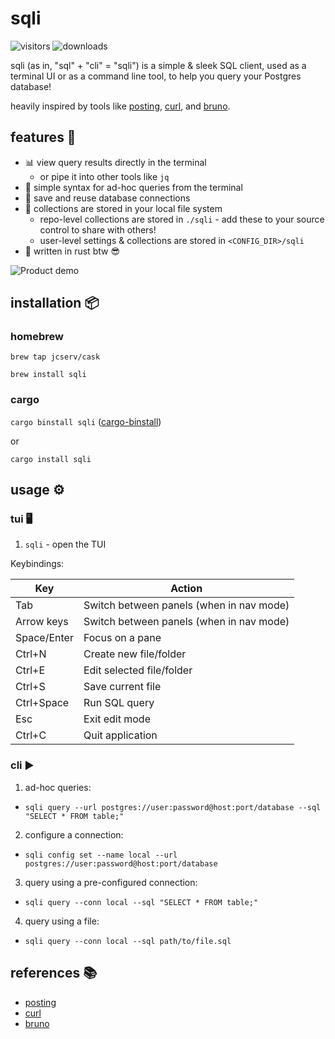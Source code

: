 # sqli

![visitors](https://img.shields.io/endpoint?url=https://vu-mi.com/api/v1/views?id=jcserv/sqli) ![downloads](https://img.shields.io/crates/d/sqli)

sqli (as in, "sql" + "cli" = "sqli") is a simple & sleek SQL client, used as a terminal UI or as a command line tool, to help you query your Postgres database!

heavily inspired by tools like [posting](https://github.com/darrenburns/posting), [curl](https://github.com/curl/curl), and [bruno](https://github.com/usebruno/bruno).

## features 🚀

- 📊 view query results directly in the terminal
  - or pipe it into other tools like `jq`
- 🧪 simple syntax for ad-hoc queries from the terminal
- 🔄 save and reuse database connections
- 📁 collections are stored in your local file system
  - repo-level collections are stored in `./sqli` - add these to your source control to share with others!
  - user-level settings & collections are stored in `<CONFIG_DIR>/sqli`
- 🦀 written in rust btw 😎

![Product demo](https://imgur.com/ff3hcNB.gif)

## installation 📦

### homebrew

`brew tap jcserv/cask`

`brew install sqli`

### cargo

`cargo binstall sqli` ([cargo-binstall](https://github.com/cargo-bins/cargo-binstall?tab=readme-ov-file#installation))

or

`cargo install sqli`

## usage ⚙️ 

### tui 🖥️

1. `sqli` - open the TUI

Keybindings:

| Key          | Action                     |
|--------------|----------------------------|
| Tab          | Switch between panels (when in nav mode)      |
| Arrow keys   | Switch between panels (when in nav mode)     |
| Space/Enter  | Focus on a pane                |
| Ctrl+N       | Create new file/folder     |
| Ctrl+E       | Edit selected file/folder  |
| Ctrl+S       | Save current file          |
| Ctrl+Space   | Run SQL query              |
| Esc          | Exit edit mode             |
| Ctrl+C       | Quit application           |

### cli ▶️

1. ad-hoc queries:
- `sqli query --url postgres://user:password@host:port/database --sql "SELECT * FROM table;"`
2. configure a connection:
  - `sqli config set --name local --url postgres://user:password@host:port/database`
3. query using a pre-configured connection:
  - `sqli query --conn local --sql "SELECT * FROM table;"`
4. query using a file:
  - `sqli query --conn local --sql path/to/file.sql`

## references 📚

- [posting](https://github.com/darrenburns/posting)
- [curl](https://github.com/curl/curl)
- [bruno](https://github.com/usebruno/bruno)
